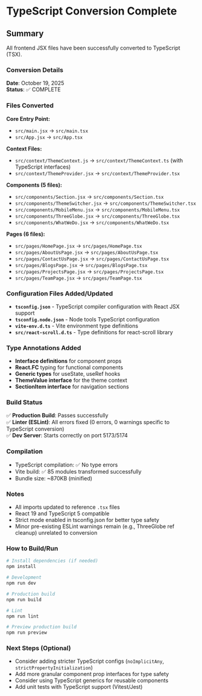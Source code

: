 # TypeScript Conversion Complete

## Summary

All frontend JSX files have been successfully converted to TypeScript (TSX).

### Conversion Details

**Date**: October 19, 2025  
**Status**: ✅ COMPLETE

### Files Converted

**Core Entry Point:**
- `src/main.jsx` → `src/main.tsx`
- `src/App.jsx` → `src/App.tsx`

**Context Files:**
- `src/context/ThemeContext.js` → `src/context/ThemeContext.ts` (with TypeScript interfaces)
- `src/context/ThemeProvider.jsx` → `src/context/ThemeProvider.tsx`

**Components (5 files):**
- `src/components/Section.jsx` → `src/components/Section.tsx`
- `src/components/ThemeSwitcher.jsx` → `src/components/ThemeSwitcher.tsx`
- `src/components/MobileMenu.jsx` → `src/components/MobileMenu.tsx`
- `src/components/ThreeGlobe.jsx` → `src/components/ThreeGlobe.tsx`
- `src/components/WhatWeDo.jsx` → `src/components/WhatWeDo.tsx`

**Pages (6 files):**
- `src/pages/HomePage.jsx` → `src/pages/HomePage.tsx`
- `src/pages/AboutUsPage.jsx` → `src/pages/AboutUsPage.tsx`
- `src/pages/ContactUsPage.jsx` → `src/pages/ContactUsPage.tsx`
- `src/pages/BlogsPage.jsx` → `src/pages/BlogsPage.tsx`
- `src/pages/ProjectsPage.jsx` → `src/pages/ProjectsPage.tsx`
- `src/pages/TeamPage.jsx` → `src/pages/TeamPage.tsx`

### Configuration Files Added/Updated

- **`tsconfig.json`** - TypeScript compiler configuration with React JSX support
- **`tsconfig.node.json`** - Node tools TypeScript configuration
- **`vite-env.d.ts`** - Vite environment type definitions
- **`src/react-scroll.d.ts`** - Type definitions for react-scroll library

### Type Annotations Added

- **Interface definitions** for component props
- **React.FC<Props>** typing for functional components
- **Generic types** for useState, useRef hooks
- **ThemeValue interface** for the theme context
- **SectionItem interface** for navigation sections

### Build Status

✅ **Production Build**: Passes successfully  
✅ **Linter (ESLint)**: All errors fixed (0 errors, 0 warnings specific to TypeScript conversion)  
✅ **Dev Server**: Starts correctly on port 5173/5174

### Compilation

- TypeScript compilation: ✅ No type errors
- Vite build: ✅ 85 modules transformed successfully
- Bundle size: ~870KB (minified)

### Notes

- All imports updated to reference `.tsx` files
- React 19 and TypeScript 5 compatible
- Strict mode enabled in tsconfig.json for better type safety
- Minor pre-existing ESLint warnings remain (e.g., ThreeGlobe ref cleanup) unrelated to conversion

### How to Build/Run

```bash
# Install dependencies (if needed)
npm install

# Development
npm run dev

# Production build
npm run build

# Lint
npm run lint

# Preview production build
npm run preview
```

### Next Steps (Optional)

- Consider adding stricter TypeScript configs (`noImplicitAny`, `strictPropertyInitialization`)
- Add more granular component prop interfaces for type safety
- Consider using TypeScript generics for reusable components
- Add unit tests with TypeScript support (Vitest/Jest)

